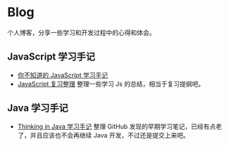 # Blog

个人博客，分享一些学习和开发过程中的心得和体会。

## JavaScript 学习手记

- [你不知道的 JavaScript 学习手记](https://github.com/244462375/LearnJavascript)
- [JavaScript 复习整理](share/javascript/js-knowladge.md) 整理一些学习 Js 的总结，相当于复习提纲吧。

## Java 学习手记

- [Thinking in Java 学习手记](https://github.com/244462375/TsJava) 整理 GitHub 发现的早期学习笔记，已经有点老了，并且应该也不会再继续 Java 开发，不过还是提交上来吧。
